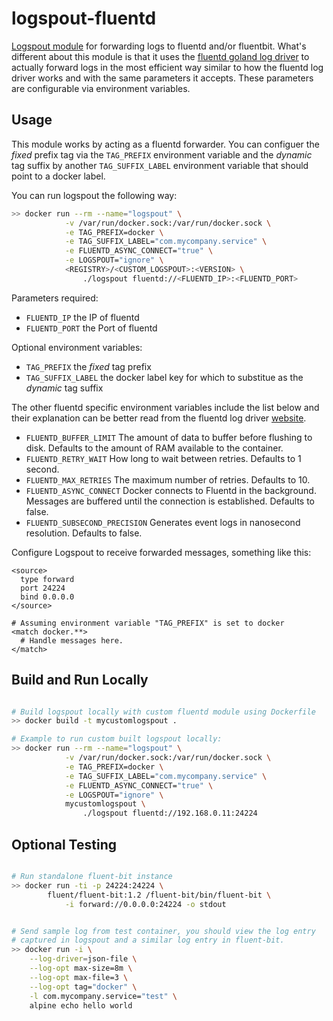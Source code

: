 # logspout-fluentd

[Logspout module](https://github.com/gliderlabs/logspout/tree/master/custom) for forwarding logs to fluentd and/or fluentbit. What's different about this module is that it uses the [fluentd goland log driver](github.com/fluent/fluent-logger-golang/fluent) to actually forward logs in the most efficient way similar to how the fluentd log driver works and with the  same parameters it accepts. These parameters are configurable via environment variables.

## Usage

This module works by acting as a fluentd forwarder. You can configuer the *fixed* prefix tag via the `TAG_PREFIX` environment variable and the *dynamic* tag suffix by another `TAG_SUFFIX_LABEL` environment variable that should point to a docker label.

You can run logspout the following way:

```bash
>> docker run --rm --name="logspout" \
			-v /var/run/docker.sock:/var/run/docker.sock \
			-e TAG_PREFIX=docker \
			-e TAG_SUFFIX_LABEL="com.mycompany.service" \
			-e FLUENTD_ASYNC_CONNECT="true" \
			-e LOGSPOUT="ignore" \
			<REGISTRY>/<CUSTOM_LOGSPOUT>:<VERSION> \
				./logspout fluentd://<FLUENTD_IP>:<FLUENTD_PORT>
```

Parameters required:

- `FLUENTD_IP` the IP of fluentd
- `FLUENTD_PORT` the Port of fluentd

Optional environment variables:

- `TAG_PREFIX` the *fixed* tag prefix
- `TAG_SUFFIX_LABEL` the docker label key for which to substitue as the *dynamic* tag suffix

The other fluentd specific environment variables include the list below and
their explanation can be better read from the fluentd log driver [website](https://docs.docker.com/config/containers/logging/fluentd/).

- `FLUENTD_BUFFER_LIMIT` The amount of data to buffer before flushing to disk. Defaults to the amount of RAM available to the container.
- `FLUENTD_RETRY_WAIT` How long to wait between retries. Defaults to 1 second.
- `FLUENTD_MAX_RETRIES` The maximum number of retries. Defaults to 10.
- `FLUENTD_ASYNC_CONNECT` Docker connects to Fluentd in the background. Messages are buffered until the connection is established. Defaults to false.
- `FLUENTD_SUBSECOND_PRECISION` Generates event logs in nanosecond resolution. Defaults to false.


Configure Logspout to receive forwarded messages, something like this:

```
<source>
  type forward
  port 24224
  bind 0.0.0.0
</source>

# Assuming environment variable "TAG_PREFIX" is set to docker
<match docker.**>
  # Handle messages here.
</match>
```

## Build and Run Locally

```bash

# Build logspout locally with custom fluentd module using Dockerfile
>> docker build -t mycustomlogspout .

# Example to run custom built logspout locally:
>> docker run --rm --name="logspout" \
			-v /var/run/docker.sock:/var/run/docker.sock \
			-e TAG_PREFIX=docker \
			-e TAG_SUFFIX_LABEL="com.mycompany.service" \
			-e FLUENTD_ASYNC_CONNECT="true" \
			-e LOGSPOUT="ignore" \
			mycustomlogspout \
				./logspout fluentd://192.168.0.11:24224

```


## Optional Testing

```bash

# Run standalone fluent-bit instance
>> docker run -ti -p 24224:24224 \
        fluent/fluent-bit:1.2 /fluent-bit/bin/fluent-bit \
            -i forward://0.0.0.0:24224 -o stdout


# Send sample log from test container, you should view the log entry
# captured in logspout and a similar log entry in fluent-bit.
>> docker run -i \
    --log-driver=json-file \
    --log-opt max-size=8m \
    --log-opt max-file=3 \
    --log-opt tag="docker" \
    -l com.mycompany.service="test" \
    alpine echo hello world

```
